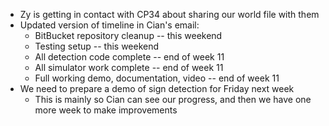 * Zy is getting in contact with CP34 about sharing our world file with them
* Updated version of timeline in Cian's email:
    - BitBucket repository cleanup -- this weekend
    - Testing setup -- this weekend
    - All detection code complete -- end of week 11
    - All simulator work complete -- end of week 11
    - Full working demo, documentation, video -- end of week 11
* We need to prepare a demo of sign detection for Friday next week
    - This is mainly so Cian can see our progress, and then we have one more week to make improvements
